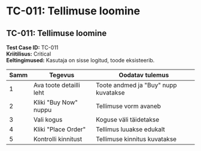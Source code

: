 # TC-011: Tellimuse loomine

## TC-011: Tellimuse loomine
**Test Case ID:** TC-011  
**Kriitilisus:** Critical  
**Eeltingimused:** Kasutaja on sisse logitud, toode eksisteerib.

| Samm | Tegevus | Oodatav tulemus |
|------|---------|-----------------|
| 1 | Ava toote detailli leht | Toote andmed ja "Buy" nupp kuvatakse |
| 2 | Kliki "Buy Now" nuppu | Tellimuse vorm avaneb |
| 3 | Vali kogus | Koguse väli täidetakse |
| 4 | Kliki "Place Order" | Tellimus luuakse edukalt |
| 5 | Kontrolli kinnitust | Tellimuse kinnitus kuvatakse |
